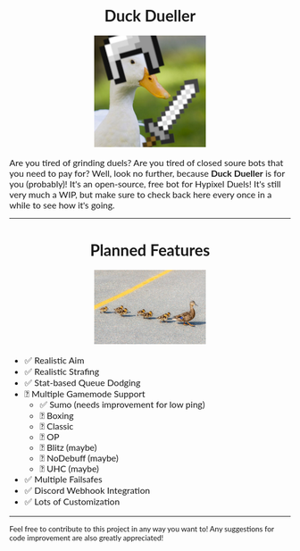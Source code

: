 <link rel="preconnect" href="https://fonts.googleapis.com">
<link rel="preconnect" href="https://fonts.gstatic.com" crossorigin>
<link href="https://fonts.googleapis.com/css2?family=Lato&display=swap" rel="stylesheet"> 
<div style="text-align: center; font-family: 'Lato', sans-serif;">  
    <h1>Duck Dueller</h1>  
    <img width="200" src="https://github.com/HumanDuck23/upload-stuff-here/blob/main/duck_dueller.png?raw=true" alt="Duck Dueller Image">  
</div>  

<div style="font-size: 12pt; margin-top: 15px; font-family: 'Lato', sans-serif;">  
Are you tired of grinding duels? Are you tired of closed soure bots that  
you need to pay for? Well, look no further, because <b>Duck Dueller</b>  
is for you (probably)! It's an open-source, free bot for Hypixel Duels!  
It's still very much a WIP, but make sure to check back here every once   
in a while to see how it's going.  
</div>
<hr>
<div style="text-align: center; font-family: 'Lato', sans-serif;">  
    <h1>Planned Features</h1>  
    <img width="200" src="https://github.com/HumanDuck23/upload-stuff-here/blob/main/duck_road.jpg?raw=true" alt="Duck Roadmap">  
</div>  
<div style="font-size: 12pt; font-family: 'Lato', sans-serif;">
	<ul>
		<li>✅ Realistic Aim</li>
		<li>✅ Realistic Strafing</li>
		<li>✅ Stat-based Queue Dodging</li>
		<li>
            🚧 Multiple Gamemode Support
            <ul>
                <li>✅ Sumo (needs improvement for low ping)</li>
                <li>🚧 Boxing</li>
                <li>🚧 Classic</li>
                <li>🚧 OP</li>
                <li>🛒 Blitz (maybe)</li>
                <li>🛒 NoDebuff (maybe)</li>
                <li>🛒 UHC (maybe)</li>
            </ul>
        </li>
		<li>✅ Multiple Failsafes</li>
		<li>✅ Discord Webhook Integration</li>
		<li>✅ Lots of Customization</li>
	</ul>
</div>
<hr>
<footer style="font-size:10pt; font-family: 'Lato', sans-serif;">
Feel free to contribute to this project in any way you want to! 
Any suggestions for code improvement are also greatly appreciated!
</footer>
